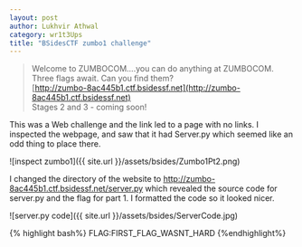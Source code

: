 ```yaml
---
layout: post
author: Lukhvir Athwal
category: wr1t3Ups
title: "BSidesCTF zumbo1 challenge"
---
```


> Welcome to ZUMBOCOM....you can do anything at ZUMBOCOM.<br>
Three flags await. Can you find them?<br>
[http://zumbo-8ac445b1.ctf.bsidessf.net](http://zumbo-8ac445b1.ctf.bsidessf.net)<br>
Stages 2 and 3 - coming soon!

This was a Web challenge and the link led to a page with no links. I inspected the webpage, and saw that it had Server.py which seemed like an odd thing to place there. 

![inspect zumbo1]({{ site.url }}/assets/bsides/Zumbo1Pt2.png)

I changed the directory of the website to http://zumbo-8ac445b1.ctf.bsidessf.net/server.py which revealed the source code for server.py and the flag for part 1. I formatted the code so it looked nicer.

![server.py code]({{ site.url }}/assets/bsides/ServerCode.jpg) 

{% highlight bash%}
FLAG:FIRST_FLAG_WASNT_HARD
{%endhighlight%}
